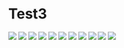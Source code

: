 # Test3
![](http://sowcar.com/t6/696/1554469134x2362277767.png)
![](http://sowcar.com/t6/696/1554469206x2890211702.png)
![](http://sowcar.com/t6/696/1554469222x2890191853.png)
![](http://sowcar.com/t6/696/1554469485x2890211810.png)
![](http://sowcar.com/t6/696/1554469500x2890186122.png)
![](http://sowcar.com/t6/696/1554469621x2728278901.png)
![](http://sowcar.com/t6/696/1554469679x2890191853.png)
![](http://sowcar.com/t6/696/1554469843x2728278590.png)
![](http://sowcar.com/t6/696/1554469862x1822611245.png)
![](http://sowcar.com/t6/696/1554469876x2890149871.png)
![](http://sowcar.com/t6/696/1554469890x2890174166.png)
![]()
![]()
![]()
![]()
